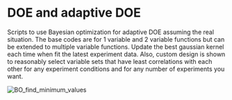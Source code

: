 # DOE and adaptive DOE
Scripts to use Bayesian optimization for adaptive DOE assuming the real situation. The base codes are for 1 variable and 2 variable functions but can be extended to multiple variable functions. Update the best gaussian kernel each time when fit the latest experiment data. Also, custom design is shown to reasonably select variable sets that have least correlations with each other for any experiment conditions and for any number of experiments you want.

![BO_find_minimum_values](https://user-images.githubusercontent.com/50325966/98520100-f2ece080-22b4-11eb-9960-720fbead1c0b.jpg)

